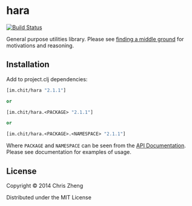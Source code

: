 # hara 
[![Build Status](https://travis-ci.org/zcaudate/hara.png?branch=master)](https://travis-ci.org/zcaudate/hara)

General purpose utilities library. Please see [finding a middle ground](http://z.caudate.me/finding-a-middle-ground/) for motivations and reasoning.

## Installation

Add to project.clj dependencies:

```clojure
[im.chit/hara "2.1.1"]

or

[im.chit/hara.<PACKAGE> "2.1.1"]

or

[im.chit/hara.<PACKAGE>.<NAMESPACE> "2.1.1"]
```

Where `PACKAGE` and `NAMESPACE` can be seen from the [API Documentation](http://docs.caudate.me/hara/). Please see documentation for examples of usage.

## License

Copyright © 2014 Chris Zheng

Distributed under the MIT License
